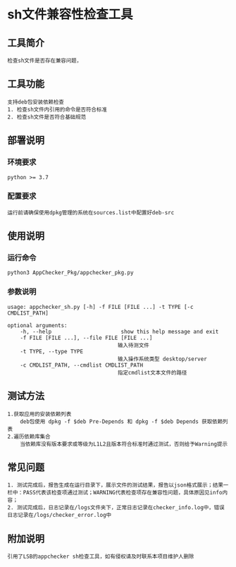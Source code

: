 # sh文件兼容性检查工具

## 工具简介  

    检查sh文件是否存在兼容问题，


## 工具功能
    
    支持deb包安装依赖检查
    1. 检查sh文件内引用的命令是否符合标准
    2. 检查sh文件是否符合基础规范


## 部署说明
### 环境要求

    python >= 3.7

### 配置要求

    运行前请确保使用dpkg管理的系统在sources.list中配置好deb-src

## 使用说明
### 运行命令

    python3 AppChecker_Pkg/appchecker_pkg.py

### 参数说明

    usage: appchecker_sh.py [-h] -f FILE [FILE ...] -t TYPE [-c CMDLIST_PATH]

    optional arguments:
        -h, --help                      show this help message and exit
        -f FILE [FILE ...], --file FILE [FILE ...]
                                       输入待测文件
        -t TYPE, --type TYPE           
                                       输入操作系统类型 desktop/server
        -c CMDLIST_PATH, --cmdlist CMDLIST_PATH
                                       指定cmdlist文本文件的路径


## 测试方法

    1.获取应用的安装依赖列表
        deb包使用 dpkg -f $deb Pre-Depends 和 dpkg -f $deb Depends 获取依赖列表
    2.遍历依赖库集合
        当依赖库没有版本要求或等级为L1L2且版本符合标准时通过测试，否则给予Warning提示 


## 常见问题

    1. 测试完成后，报告生成在运行目录下，展示文件的测试结果，报告以json格式展示；结果一栏中：PASS代表该检查项通过测试；WARNING代表检查项存在兼容性问题，具体原因见info内容；
    2. 测试完成后，日志记录在/logs文件夹下，正常日志记录在checker_info.log中，错误日志记录在/logs/checker_error.log中

## 附加说明
    引用了LSB的appchecker sh检查工具，如有侵权请及时联系本项目维护人删除